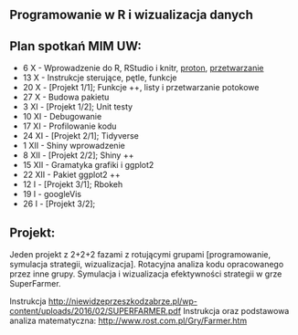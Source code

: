 Programowanie w R i wizualizacja danych
---------------------------------------

Plan spotkań MIM UW:
----------------

* 6 X - Wprowadzenie do R, RStudio i knitr, [proton](http://smarterpoland.pl/index.php/2015/11/czy-jestes-hakerem-danych/), [przetwarzanie](https://pbiecek.gitbooks.io/przewodnik/content/Programowanie/czyscic_przetwarzac.html)
* 13 X - Instrukcje sterujące, pętle, funkcje
* 20 X - [Projekt 1/1]; Funkcje ++, listy i przetwarzanie potokowe
* 27 X - Budowa pakietu
* 3 XI - [Projekt 1/2]; Unit testy 
* 10 XI - Debugowanie
* 17 XI - Profilowanie kodu
* 24 XI - [Projekt 2/1]; Tidyverse
* 1 XII - Shiny wprowadzenie
* 8 XII - [Projekt 2/2]; Shiny ++
* 15 XII - Gramatyka grafiki i ggplot2
* 22 XII - Pakiet ggplot2 ++
* 12 I - [Projekt 3/1]; Rbokeh
* 19 I - googleVis
* 26 I - [Projekt 3/2];


Projekt:
--------

Jeden projekt z 2+2+2 fazami z rotującymi grupami [programowanie, symulacja strategii, wizualizacja].
Rotacyjna analiza kodu opracowanego przez inne grupy.
Symulacja i wizualizacja efektywności strategii w grze SuperFarmer.

Instrukcja http://niewidzeprzeszkodzabrze.pl/wp-content/uploads/2016/02/SUPERFARMER.pdf
Instrukcja oraz podstawowa analiza matematyczna: http://www.rost.com.pl/Gry/Farmer.htm
